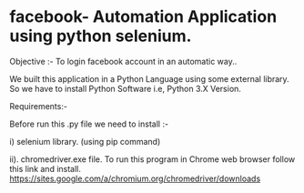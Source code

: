 # facebook- Automation Application using python selenium.
Objective :- To login facebook account in an automatic way..

We built this application in a Python Language using some external library. So we have to install Python Software i.e, Python 3.X Version.

Requirements:-

Before run this .py file we need to install :- 

i) selenium library. (using pip command) 

ii). chromedriver.exe file. To run this program in Chrome web browser follow this link and install. https://sites.google.com/a/chromium.org/chromedriver/downloads
